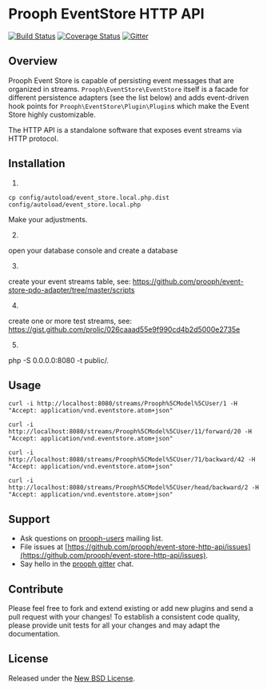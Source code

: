 # Prooph EventStore HTTP API

[![Build Status](https://travis-ci.org/prooph/event-store-http-api.svg?branch=master)](https://travis-ci.org/prooph/event-store-http-api)
[![Coverage Status](https://coveralls.io/repos/github/prooph/event-store-http-api/badge.svg?branch=master)](https://coveralls.io/github/prooph/event-store-http-api?branch=master)
[![Gitter](https://badges.gitter.im/Join%20Chat.svg)](https://gitter.im/prooph/improoph)

## Overview

Prooph Event Store is capable of persisting event messages that are organized in streams. `Prooph\EventStore\EventStore`
itself is a facade for different persistence adapters (see the list below) and adds event-driven hook points for `Prooph\EventStore\Plugin\Plugin`s
which make the Event Store highly customizable.

The HTTP API is a standalone software that exposes event streams via HTTP protocol.

## Installation

1)

    cp config/autoload/event_store.local.php.dist config/autoload/event_store.local.php

Make your adjustments.

2)

open your database console and create a database

3)

create your event streams table, see: https://github.com/prooph/event-store-pdo-adapter/tree/master/scripts

4)

create one or more test streams, see: https://gist.github.com/prolic/026caaad55e9f990cd4b2d5000e2735e

5)

php -S 0.0.0.0:8080 -t public/.

## Usage

    curl -i http://localhost:8080/streams/Prooph%5CModel%5CUser/1 -H "Accept: application/vnd.eventstore.atom+json"

    curl -i http://localhost:8080/streams/Prooph%5CModel%5CUser/11/forward/20 -H "Accept: application/vnd.eventstore.atom+json"

    curl -i http://localhost:8080/streams/Prooph%5CModel%5CUser/71/backward/42 -H "Accept: application/vnd.eventstore.atom+json"

    curl -i http://localhost:8080/streams/Prooph%5CModel%5CUser/head/backward/2 -H "Accept: application/vnd.eventstore.atom+json"


## Support

- Ask questions on [prooph-users](https://groups.google.com/forum/?hl=de#!forum/prooph) mailing list.
- File issues at [https://github.com/prooph/event-store-http-api/issues](https://github.com/prooph/event-store-http-api/issues).
- Say hello in the [prooph gitter](https://gitter.im/prooph/improoph) chat.

## Contribute

Please feel free to fork and extend existing or add new plugins and send a pull request with your changes!
To establish a consistent code quality, please provide unit tests for all your changes and may adapt the documentation.

## License

Released under the [New BSD License](LICENSE).
